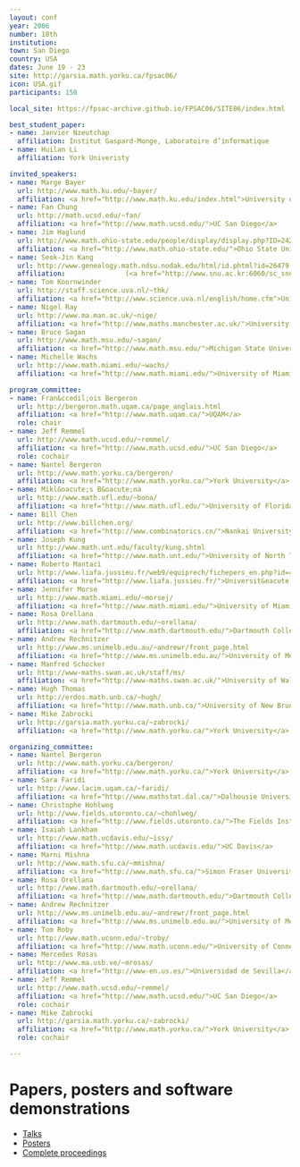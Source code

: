 ```yaml
---
layout: conf
year: 2006
number: 18th
institution: 
town: San Diego
country: USA
dates: June 19 - 23
site: http://garsia.math.yorku.ca/fpsac06/
icon: USA.gif
participants: 150

local_site: https://fpsac-archive.github.io/FPSAC06/SITE06/index.html

best_student_paper:
- name: Janvier Nzeutchap
  affiliation: Institut Gaspard-Monge, Laboratoire d’informatique
- name: Huilan Li
  affiliation: York Univeristy

invited_speakers:
- name: Marge Bayer
  url: http://www.math.ku.edu/~bayer/
  affiliation: <a href="http://www.math.ku.edu/index.html">University of Kansas</a>
- name: Fan Chung
  url: http://math.ucsd.edu/~fan/
  affiliation: <a href="http://www.math.ucsd.edu/">UC San Diego</a>
- name: Jim Haglund
  url: http://www.math.ohio-state.edu/people/display/display.php?ID=2420
  affiliation: <a href="http://www.math.ohio-state.edu/">Ohio State University</a>
- name: Seok-Jin Kang
  url: http://www.genealogy.math.ndsu.nodak.edu/html/id.phtml?id=26479
  affiliation:               (<a href="http://www.snu.ac.kr:6060/sc_sne_c/sc_sne_c_c/sc_sne_c_cc/1173662_3677.jsp">Seoul National University</a>
- name: Tom Koornwinder
  url: http://staff.science.uva.nl/~thk/
  affiliation: <a href="http://www.science.uva.nl/english/home.cfm">Universiteit van Amsterdam</a>
- name: Nigel Ray
  url: http://www.ma.man.ac.uk/~nige/
  affiliation: <a href="http://www.maths.manchester.ac.uk/">University of Manchester</a>
- name: Bruce Sagan
  url: http://www.math.msu.edu/~sagan/
  affiliation: <a href="http://www.math.msu.edu/">Michigan State University</a>
- name: Michelle Wachs
  url: http://www.math.miami.edu/~wachs/
  affiliation: <a href="http://www.math.miami.edu/">University of Miami</a>

program_committee:
- name: Fran&ccedil;ois Bergeron
  url: http://bergeron.math.uqam.ca/page_anglais.html
  affiliation: <a href="http://www.math.uqam.ca/">UQAM</a>
  role: chair
- name: Jeff Remmel
  url: http://www.math.ucsd.edu/~remmel/
  affiliation: <a href="http://www.math.ucsd.edu/">UC San Diego</a>
  role: cochair
- name: Nantel Bergeron
  url: http://www.math.yorku.ca/bergeron/
  affiliation: <a href="http://www.math.yorku.ca/">York University</a>
- name: Mikl&oacute;s B&oacute;na
  url: http://www.math.ufl.edu/~bona/
  affiliation: <a href="http://www.math.ufl.edu/">University of Florida</a>
- name: Bill Chen
  url: http://www.billchen.org/
  affiliation: <a href="http://www.combinatorics.cn/">Nankai University</a>
- name: Joseph Kung
  url: http://www.math.unt.edu/faculty/kung.shtml
  affiliation: <a href="http://www.math.unt.edu/">University of North Texas</a>
- name: Roberto Mantaci
  url: http://www.liafa.jussieu.fr/web9/equiprech/fichepers_en.php?id=43
  affiliation: <a href="http://www.liafa.jussieu.fr/">Universit&eacute; Paris 7</a>
- name: Jennifer Morse
  url: http://www.math.miami.edu/~morsej/
  affiliation: <a href="http://www.math.miami.edu/">University of Miami</a>
- name: Rosa Orellana
  url: http://www.math.dartmouth.edu/~orellana/
  affiliation: <a href="http://www.math.dartmouth.edu/">Dartmouth College</a>
- name: Andrew Rechnitzer
  url: http://www.ms.unimelb.edu.au/~andrewr/front_page.html
  affiliation: <a href="http://www.ms.unimelb.edu.au/">University of Melbourne</a>
- name: Manfred Schocker
  url: http://www-maths.swan.ac.uk/staff/ms/
  affiliation: <a href="http://www-maths.swan.ac.uk/">University of Wales Swansea</a>
- name: Hugh Thomas
  url: http://erdos.math.unb.ca/~hugh/
  affiliation: <a href="http://www.math.unb.ca/">University of New Brunswick</a>
- name: Mike Zabrocki
  url: http://garsia.math.yorku.ca/~zabrocki/
  affiliation: <a href="http://www.math.yorku.ca/">York University</a>

organizing_committee:
- name: Nantel Bergeron
  url: http://www.math.yorku.ca/bergeron/
  affiliation: <a href="http://www.math.yorku.ca/">York University</a>
- name: Sara Faridi
  url: http://www.lacim.uqam.ca/~faridi/
  affiliation: <a href="http://www.mathstat.dal.ca/">Dalhousie University</a>
- name: Christophe Hohlweg
  url: http://www.fields.utoronto.ca/~chohlweg/
  affiliation: <a href="http://www.fields.utoronto.ca/">The Fields Institute</a>
- name: Isaiah Lankham
  url: http://www.math.ucdavis.edu/~issy/
  affiliation: <a href="http://www.math.ucdavis.edu/">UC Davis</a>
- name: Marni Mishna
  url: http://www.math.sfu.ca/~mmishna/
  affiliation: <a href="http://www.math.sfu.ca/">Simon Fraser University</a>
- name: Rosa Orellana
  url: http://www.math.dartmouth.edu/~orellana/
  affiliation: <a href="http://www.math.dartmouth.edu/">Dartmouth College</a>
- name: Andrew Rechnitzer
  url: http://www.ms.unimelb.edu.au/~andrewr/front_page.html
  affiliation: <a href="http://www.ms.unimelb.edu.au/">University of Melbourne</a>
- name: Tom Roby
  url: http://www.math.uconn.edu/~troby/
  affiliation: <a href="http://www.math.uconn.edu/">University of Connecticut</a>
- name: Mercedes Rosas
  url: http://www.ma.usb.ve/~mrosas/
  affiliation: <a href="http://www-en.us.es/">Universidad de Sevilla</a>
- name: Jeff Remmel
  url: http://www.math.ucsd.edu/~remmel/
  affiliation: <a href="http://www.math.ucsd.edu/">UC San Diego</a>
  role: cochair
- name: Mike Zabrocki
  url: http://garsia.math.yorku.ca/~zabrocki/
  affiliation: <a href="http://www.math.yorku.ca/">York University</a>
  role: cochair

---
```

# Papers, posters and software demonstrations

- [Talks](https://fpsac-archive.github.io/FPSAC06/contrib_papers.html)
- [Posters](https://fpsac-archive.github.io/FPSAC06/contrib_posters.html)
- [Complete  proceedings](https://fpsac-archive.github.io/FPSAC06/SITE06/papers/fpsac06_proceedings.pdf)
